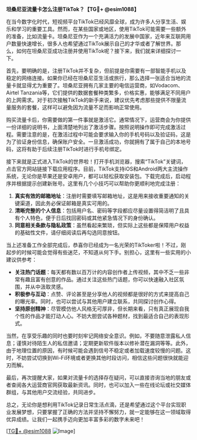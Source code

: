 **坦桑尼亚流量卡怎么注册TikTok？【TG💪+ @esim1088】**

在当今数字化时代，短视频平台TikTok已经风靡全球，成为许多人分享生活、娱乐和学习的重要工具。然而，在某些国家或地区，使用TikTok可能需要一些额外的准备，比如流量卡。坦桑尼亚作为一个充满活力的发展中国家，近年来互联网用户数量快速增长，很多人也希望通过TikTok展示自己的才华或者了解世界。那么，如何在坦桑尼亚成功注册并使用TikTok呢？接下来，我们就来详细探讨一下。

首先，要明确的是，注册TikTok并不复杂，但前提是你需要有一部智能手机以及稳定的网络连接。如果你已经在坦桑尼亚生活或旅行，那么选择一张适合当地的流量卡就显得尤为重要了。坦桑尼亚拥有几家主要的电信运营商，如Vodacom、Airtel Tanzania等，它们提供的数据套餐种类繁多，价格实惠，能够满足不同用户的上网需求。对于初次接触TikTok的新手来说，建议优先考虑那些提供不限量流量服务的套餐，这样可以避免因为流量不足而影响正常使用。

购买流量卡后，你需要做的第一件事就是激活它。通常情况下，运营商会为你提供一份详细的说明书，上面清楚地列出了激活步骤。按照说明操作即可完成激活过程。需要注意的是，在激活过程中可能会要求输入你的手机号码以及验证码，这是为了验证身份信息，确保账户安全。一旦激活成功，你就拥有了属于自己的本地号码，这将有助于后续注册TikTok时进行手机号绑定。

接下来就是正式进入TikTok的世界啦！打开手机浏览器，搜索“TikTok”关键词，点击官方网站链接下载应用程序。目前，TikTok支持iOS和Android两大主流操作系统，无论你是苹果还是安卓用户，都可以轻松获取安装包。下载完成后，启动程序并根据提示创建新账号。这里有几个小技巧可以帮助你更顺利地完成注册：

1. **真实有效的邮箱地址**：注册时需要填写邮箱地址，这是用来接收重要通知的关键渠道，因此务必保证邮箱是真实可用的。
2. **清晰完整的个人信息**：包括用户名、密码等字段都应尽量设置得简洁明了且具有个人特色，便于日后找回密码或其他紧急情况下的身份确认。
3. **同意相关条款与隐私政策**：虽然看起来繁琐，但实际上这些都是保障用户权益的基础性文件，请仔细阅读后再勾选同意按钮。

当上述准备工作全部完成后，恭喜你已经成为一名光荣的TikToker啦！不过，刚起步的时候可能会觉得有些迷茫，不知道从何下手。别担心，这里有一些实用的小建议供参考：

- **关注热门话题**：每天都有数以百万计的内容创作者上传视频，其中不乏一些非常有趣且富有创意的作品。通过关注这些热门话题，你可以快速融入社区氛围，并从中汲取灵感。
- **积极参与互动**：点赞、评论甚至是分享他人的视频都是很好的方式来提高自己的曝光率。同时，也可以尝试与其他用户建立联系，共同探讨创作心得。
- **坚持原创精神**：尽管模仿他人风格无可厚非，但长期来看，只有真正展现自我个性的作品才能打动人心。不妨大胆尝试各种题材，找到最适合自己的表现形式。

当然，在享受乐趣的同时也要时刻牢记网络安全意识。例如，不要随意泄露私人信息；谨慎对待陌生人的私信邀请；定期更新软件版本以修补潜在漏洞等等。此外，由于地理位置的原因，有时候可能会遇到信号不稳定或者加载速度较慢的问题。这时，不妨尝试切换到Wi-Fi环境或者更换其他时段访问，相信这些问题很快就能迎刃而解。

最后，再次提醒大家，如果对流量卡的选择存在疑问，可以直接咨询当地的朋友或者查阅各大运营商官网获取最新资讯。同时，也可以加入一些在线论坛或社交媒体群组，与其他用户交流经验，共同进步。

总之，无论你是想利用TikTok记录日常生活点滴，还是希望通过这个平台实现职业发展梦想，只要掌握了正确的方法并坚持不懈努力，就一定能够在这一领域取得优异成绩。让我们一起携手迈向更加丰富多彩的数字未来吧！

[[TG💪+ @esim1088](https://t.me/s/esim1088) ![Image](https://i.postimg.cc/4NQfJmqS/Snipaste-2025-05-13-00-14-12.png)]